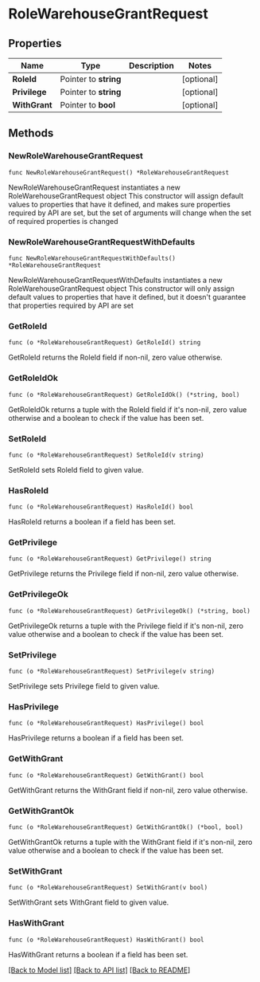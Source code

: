 # RoleWarehouseGrantRequest

## Properties

Name | Type | Description | Notes
------------ | ------------- | ------------- | -------------
**RoleId** | Pointer to **string** |  | [optional] 
**Privilege** | Pointer to **string** |  | [optional] 
**WithGrant** | Pointer to **bool** |  | [optional] 

## Methods

### NewRoleWarehouseGrantRequest

`func NewRoleWarehouseGrantRequest() *RoleWarehouseGrantRequest`

NewRoleWarehouseGrantRequest instantiates a new RoleWarehouseGrantRequest object
This constructor will assign default values to properties that have it defined,
and makes sure properties required by API are set, but the set of arguments
will change when the set of required properties is changed

### NewRoleWarehouseGrantRequestWithDefaults

`func NewRoleWarehouseGrantRequestWithDefaults() *RoleWarehouseGrantRequest`

NewRoleWarehouseGrantRequestWithDefaults instantiates a new RoleWarehouseGrantRequest object
This constructor will only assign default values to properties that have it defined,
but it doesn't guarantee that properties required by API are set

### GetRoleId

`func (o *RoleWarehouseGrantRequest) GetRoleId() string`

GetRoleId returns the RoleId field if non-nil, zero value otherwise.

### GetRoleIdOk

`func (o *RoleWarehouseGrantRequest) GetRoleIdOk() (*string, bool)`

GetRoleIdOk returns a tuple with the RoleId field if it's non-nil, zero value otherwise
and a boolean to check if the value has been set.

### SetRoleId

`func (o *RoleWarehouseGrantRequest) SetRoleId(v string)`

SetRoleId sets RoleId field to given value.

### HasRoleId

`func (o *RoleWarehouseGrantRequest) HasRoleId() bool`

HasRoleId returns a boolean if a field has been set.

### GetPrivilege

`func (o *RoleWarehouseGrantRequest) GetPrivilege() string`

GetPrivilege returns the Privilege field if non-nil, zero value otherwise.

### GetPrivilegeOk

`func (o *RoleWarehouseGrantRequest) GetPrivilegeOk() (*string, bool)`

GetPrivilegeOk returns a tuple with the Privilege field if it's non-nil, zero value otherwise
and a boolean to check if the value has been set.

### SetPrivilege

`func (o *RoleWarehouseGrantRequest) SetPrivilege(v string)`

SetPrivilege sets Privilege field to given value.

### HasPrivilege

`func (o *RoleWarehouseGrantRequest) HasPrivilege() bool`

HasPrivilege returns a boolean if a field has been set.

### GetWithGrant

`func (o *RoleWarehouseGrantRequest) GetWithGrant() bool`

GetWithGrant returns the WithGrant field if non-nil, zero value otherwise.

### GetWithGrantOk

`func (o *RoleWarehouseGrantRequest) GetWithGrantOk() (*bool, bool)`

GetWithGrantOk returns a tuple with the WithGrant field if it's non-nil, zero value otherwise
and a boolean to check if the value has been set.

### SetWithGrant

`func (o *RoleWarehouseGrantRequest) SetWithGrant(v bool)`

SetWithGrant sets WithGrant field to given value.

### HasWithGrant

`func (o *RoleWarehouseGrantRequest) HasWithGrant() bool`

HasWithGrant returns a boolean if a field has been set.


[[Back to Model list]](../README.md#documentation-for-models) [[Back to API list]](../README.md#documentation-for-api-endpoints) [[Back to README]](../README.md)


